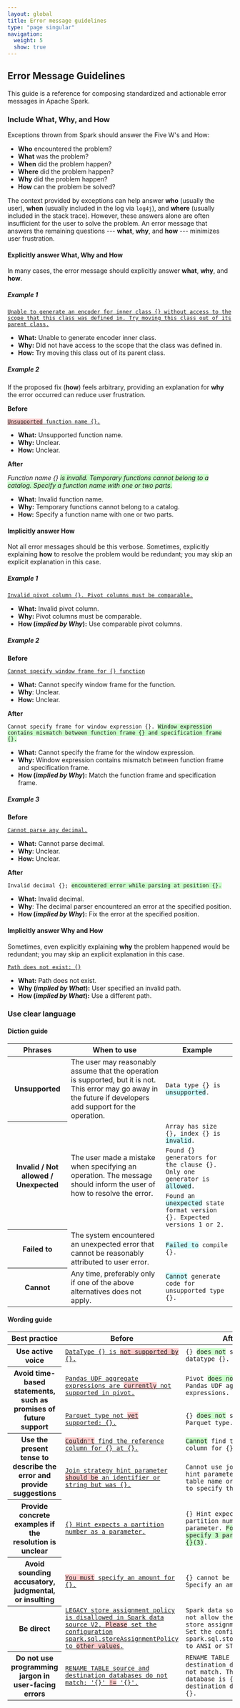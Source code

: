 ```yaml
---
layout: global
title: Error message guidelines
type: "page singular"
navigation:
  weight: 5
  show: true
---
```


## Error Message Guidelines

This guide is a reference for composing standardized and actionable
error messages in Apache Spark.

### Include What, Why, and How

Exceptions thrown from Spark should answer the Five W's and How:

-   **Who** encountered the problem?
-   **What** was the problem?
-   **When** did the problem happen?
-   **Where** did the problem happen?
-   **Why** did the problem happen?
-   **How** can the problem be solved?

The context provided by exceptions can help answer **who** (usually the
user), **when** (usually included in the log via <code>log4j</code>), and **where**
(usually included in the stack trace). However, these answers alone are
often insufficient for the user to solve the problem. An error message
that answers the remaining questions
--- **what**, **why**, and **how** --- minimizes user frustration.

#### Explicitly answer What, Why and How

In many cases, the error message should explicitly answer **what**,
**why**, and **how**.

##### Example 1

<code style="white-space:normal">
  <a href="https://github.com/apache/spark/blob/569fb133d09e24e4ed56ed7efff641512d98b01b/sql/catalyst/src/main/scala/org/apache/spark/sql/errors/QueryCompilationErrors.scala#L160">
    Unable to generate an encoder for inner class {} without access to the
    scope that this class was defined in. Try moving this class out of its
    parent class.
  </a>
</code>

-   **What:** Unable to generate encoder inner class.
-   **Why:** Did not have access to the scope that the class was defined in.
-   **How:** Try moving this class out of its parent class.

##### Example 2

If the proposed fix (**how**) feels arbitrary, providing an explanation
for **why** the error occurred can reduce user frustration.

**Before**

<code style="white-space:normal">
  <a href="https://github.com/apache/spark/blob/03dd33cc982ebb3de4354274ac49da31521b8195/sql/catalyst/src/main/scala/org/apache/spark/sql/errors/QueryCompilationErrors.scala#L498">
    <span style="background-color: #ffcccc">Unsupported</span> function name {}.
  </a>
</code>

-   **What:** Unsupported function name.
-   **Why:** Unclear.
-   **How:** Unclear.

**After**

*Function name {} <span style="background-color: #ccffcc">is invalid. Temporary functions cannot belong to a
catalog. Specify a function name with one or two parts.</span>*

-   **What:** Invalid function name.
-   **Why:** Temporary functions cannot belong to a catalog.
-   **How:** Specify a function name with one or two parts.

#### Implicitly answer How

Not all error messages should be this verbose. Sometimes, explicitly
explaining **how** to resolve the problem would be redundant;
you may skip an explicit explanation in this case.

##### Example 1

<code style="white-space:normal">
  <a href="https://github.com/apache/spark/blob/e5d972e84e973d9a2e62312dc471df30c35269bc/sql/catalyst/src/main/scala/org/apache/spark/sql/errors/QueryCompilationErrors.scala#L63">
    Invalid pivot column {}. Pivot columns must be comparable.
  </a>
</code>

-   **What:** Invalid pivot column.
-   **Why:** Pivot columns must be comparable.
-   **How (*****implied by Why*****):** Use comparable pivot columns.

##### Example 2

**Before**

<code style="white-space:normal">
  <a href="https://github.com/apache/spark/blob/9809a2f1c5187205c81542dbdc84b71db535f6e1/sql/catalyst/src/main/scala/org/apache/spark/sql/errors/QueryCompilationErrors.scala#L325">
    Cannot specify window frame for {} function
  </a>
</code>

-   **What:** Cannot specify window frame for the function.
-   **Why**: Unclear.
-   **How:** Unclear.

**After**

<code style="white-space:normal">
  Cannot specify frame for window expression {}. <span style="background-color: #ccffcc">Window expression
  contains mismatch between function frame {} and specification frame {}.</span>
</code>

-   **What:** Cannot specify the frame for the window expression.
-   **Why:** Window expression contains mismatch between function frame
    and specification frame.
-   **How (*****implied by Why*****):** Match the function frame and
    specification frame.

##### Example 3

**Before**

<code style="white-space:normal">
  <a href="https://github.com/apache/spark/blob/aff6c0febb40d9713895ba00d8c77ba00f04bd16/sql/catalyst/src/main/scala/org/apache/spark/sql/errors/QueryExecutionErrors.scala#L93">
    Cannot parse any decimal.
  </a>
</code>

-   **What:** Cannot parse decimal.
-   **Why**: Unclear.
-   **How:** Unclear.

**After**

<code style="white-space:normal">
  Invalid decimal {}; <span style="background-color: #ccffcc">encountered error while parsing at position {}.</span>
</code>

-   **What:** Invalid decimal.
-   **Why**: The decimal parser encountered an error at the specified position.
-   **How (*****implied by Why*****):** Fix the error at the specified position.

#### Implicitly answer Why and How

Sometimes, even explicitly explaining **why** the problem happened would
be redundant; you may skip an explicit explanation in this case.

<code style="white-space:normal">
  <a href="https://github.com/apache/spark/blob/569fb133d09e24e4ed56ed7efff641512d98b01b/sql/catalyst/src/main/scala/org/apache/spark/sql/errors/QueryCompilationErrors.scala#L770">
    Path does not exist: {}
  </a>
</code>

-   **What:** Path does not exist.
-   **Why (*****implied by What*****):** User specified an invalid path.
-   **How (*****implied by What*****):** Use a different path.

### Use clear language

#### Diction guide

<table class="table table-hover">
  <thead>
    <tr>
      <th scope="col">Phrases</th>
      <th scope="col">When to use</th>
      <th scope="col">Example</th>
    </tr>
  </thead>
  <tbody>
    <tr>
      <th scope="row">Unsupported</th>
      <td>
        The user may reasonably assume that the operation is supported, but it is not. This error may go away in the future if developers add support for the operation.
      </td>
      <td>
        <code style="white-space:normal">
          Data type {} is <span style="background-color: #ccffff">unsupported</span>.
        </code>
      </td>
    </tr>
    <tr>
      <th rowspan="3" scope="rowgroup">
        Invalid / Not allowed / Unexpected
      </th>
      <td rowspan="3">
        The user made a mistake when specifying an operation. The message should inform the user of how to resolve the error.
      </td>
      <td>
        <code style="white-space:normal">
          Array has size {}, index {} is <span style="background-color: #ccffff">invalid</span>.
        </code>
      </td>
    </tr>
    <tr>
      <td>
        <code style="white-space:normal">
          Found {} generators for the clause {}. Only one generator is <span style="background-color: #ccffff">allowed</span>.
        </code>
      </td>
    </tr>
    <tr>
      <td>
        <code style="white-space:normal">
          Found an <span style="background-color: #ccffff">unexpected</span> state format version {}. Expected versions 1 or 2.
        </code>
      </td>
    </tr>
    <tr>
      <th scope="row">Failed to</th>
      <td>
        The system encountered an unexpected error that cannot be reasonably attributed to user error.
      </td>
      <td>
        <code style="white-space:normal">
          <span style="background-color: #ccffff">Failed to</span> compile {}.
        </code>
      </td>
    </tr>
    <tr>
      <th scope="row">Cannot</th>
      <td>
        Any time, preferably only if one of the above alternatives does not apply.
      </td>
      <td>
        <code style="white-space:normal">
          <span style="background-color: #ccffff">Cannot</span> generate code for unsupported type {}.
        </code>
      </td>
    </tr>
  </tbody>
</table>

#### Wording guide

<table class="table table-hover">
  <thead>
    <tr>
      <th scope="col">Best practice</th>
      <th scope="col">Before</th>
      <th scope="col">After</th>
    </tr>
  </thead>
  <tbody>
    <tr>
      <th scope="row">
        Use active voice
      </th>
      <td>
        <code style="white-space:normal">
          <a href="https://github.com/apache/spark/blob/73857cdd87757d2888bd92f6b7c2fad709701484/sql/catalyst/src/main/scala/org/apache/spark/sql/errors/QueryCompilationErrors.scala#L704">
            DataType {} is <span style="background-color: #ffcccc">not supported by</span> {}.
          </a>
        </code>
      </td>
      <td>
        <code style="white-space:normal">
          {} <span style="background-color: #ccffcc">does not</span> support datatype {}.
        </code>
      </td>
    </tr>
    <tr>
      <th rowspan="2" scope="rowgroup">
        Avoid time-based statements, such as promises of future support
      </th>
      <td>
        <code style="white-space:normal">
          <a href="https://github.com/apache/spark/blob/27bec91bc971b393bd91f2ec8c6483b33f844f12/sql/catalyst/src/main/scala/org/apache/spark/sql/errors/QueryCompilationErrors.scala#L185">
            Pandas UDF aggregate expressions are <span style="background-color: #ffcccc">currently</span> not supported in pivot.
          </a>
        </code>
      </td> 
      <td>
        <code style="white-space:normal">
          Pivot <span style="background-color: #ccffcc">does not</span> support Pandas UDF aggregate expressions.
        </code>
      </td>
    </tr>
    <tr>
      <td>
        <code style="white-space:normal">
          <a href="https://github.com/apache/spark/blob/569fb133d09e24e4ed56ed7efff641512d98b01b/sql/catalyst/src/main/scala/org/apache/spark/sql/errors/QueryCompilationErrors.scala#L1076">
            Parquet type not <span style="background-color: #ffcccc">yet</span> supported: {}.
          </a>
        </code>
      </td>
      <td>
        <code style="white-space:normal">
          {} <span style="background-color: #ccffcc">does not</span> support Parquet type.
        </code>
      </td>
    </tr>
    <tr>
      <th rowspan="2" scope="rowgroup">Use the present tense to describe the error and provide suggestions</th>
      <td>
        <code style="white-space:normal">
          <a href="https://github.com/apache/spark/blob/9809a2f1c5187205c81542dbdc84b71db535f6e1/sql/catalyst/src/main/scala/org/apache/spark/sql/errors/QueryCompilationErrors.scala#L166">
            <span style="background-color: #ffcccc">Couldn't</span> find the reference column for {} at {}.
          </a>
        </code>
      </td>
      <td>
        <code style="white-space:normal"><span style="background-color: #ccffcc">Cannot</span> find the reference column for {} at {}.</code>
      </td>
    </tr>
    <tr>
      <td>
        <code style="white-space:normal">
          <a href="https://github.com/apache/spark/blob/9809a2f1c5187205c81542dbdc84b71db535f6e1/sql/catalyst/src/main/scala/org/apache/spark/sql/errors/QueryCompilationErrors.scala#L409">
            Join strategy hint parameter <span style="background-color: #ffcccc">should be</span> an identifier or string but was {}.
          </a>
        </code>
       </td> 
      <td>
        <code style="white-space:normal">
          Cannot use join strategy hint parameter {}. <span style="background-color: #ccffcc">Use</span> a table name or identifier to specify the parameter.
        </code>
      </td>
    </tr>
    <tr>
      <th scope="row">Provide concrete examples if the resolution is unclear</th>
      <td>
        <code style="white-space:normal">
          <a href="https://github.com/apache/spark/blob/569fb133d09e24e4ed56ed7efff641512d98b01b/sql/catalyst/src/main/scala/org/apache/spark/sql/errors/QueryCompilationErrors.scala#L422">
            {} Hint expects a partition number as a parameter.
          </a>
        </code>
      </td>
      <td>
        <code style="white-space:normal">
          {} Hint expects a partition number as a parameter. <span style="background-color: #ccffcc">For example, specify 3 partitions with {}(3)</span>.
        </code>
      </td>
    </tr>
    <tr>
      <th scope="row">Avoid sounding accusatory, judgmental, or insulting</th>
      <td>
        <code style="white-space:normal">
          <a href="https://github.com/apache/spark/blob/569fb133d09e24e4ed56ed7efff641512d98b01b/core/src/main/scala/org/apache/spark/resource/ResourceUtils.scala#L143">
            <span style="background-color: #ffcccc">You must</span> specify an amount for {}.
          </a>
        </code>
      </td>
      <td>
        <code style="white-space:normal">
          {} cannot be empty. Specify an amount for {}.
        </code>
      </td>
    </tr>
    <tr>
      <th scope="row">Be direct</th>
      <td>
        <code style="white-space:normal">
          <a href="https://github.com/apache/spark/blob/4b5fc1da752ec008468ef80a5717c8beab468387/sql/catalyst/src/main/scala/org/apache/spark/sql/errors/QueryCompilationErrors.scala#L119">
           LEGACY store assignment policy is disallowed in Spark data source V2. <span style="background-color: #ffcccc">Please</span> set the configuration spark.sql.storeAssignmentPolicy to <span style="background-color: #ffcccc">other values</span>.
          </a>
        </code>
      </td>
      <td>
        <code style="white-space:normal">
          Spark data source V2 does not allow the LEGACY store assignment policy. Set the configuration spark.sql.storeAssignment to ANSI or STRICT.
        </code>
      </td>
    </tr>
    <tr>
      <th scope="row">Do not use programming jargon in user-facing errors</th>
      <td>
        <code style="white-space:normal">
          <a href="https://github.com/apache/spark/blob/4b5fc1da752ec008468ef80a5717c8beab468387/sql/catalyst/src/main/scala/org/apache/spark/sql/errors/QueryCompilationErrors.scala#L583">
            RENAME TABLE source and destination databases do not match: '{}' <span style="background-color: #ffcccc">!=</span> '{}'.
          </a>
        </code>
      </td>
      <td>
        <code style="white-space:normal">
          RENAME TABLE source and destination databases do not match. The source database is {}, but the destination database is {}.
        </code>
      </td>
    </tr>
  </tbody>
</table>
